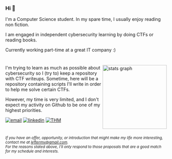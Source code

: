 ### Hi 🐧

I'm a Computer Science student. In my spare time, I usually enjoy reading non fiction.  

I am engaged in independent cybersecurity learning by doing CTFs or reading books. 

Currently working part-time at a great IT company :) 

#

  <img align="right" img src="https://github-readme-stats.vercel.app/api?username=leftermv&hide_title=false&hide_rank=false&show_icons=true&include_all_commits=true&count_private=true&disable_animations=false&theme=dracula&locale=en&hide_border=false&order=1" height="200" alt="stats graph"  />

I'm trying to learn as much as possible about cybersecurity so I (try to) keep a repository with CTF writeups. Sometime, here will be a repository containing scripts I'll write in order to help me solve certain CTFs.  

However, my time is very limited, and I don't expect my activity on Github to be one of my highest priorities.  
  
[![email](https://img.shields.io/static/v1?message=Gmail&logo=gmail&label=&color=D14836&logoColor=white&labelColor=&style=for-the-badge)](mailto:leftermv@gmail.com)
[![linkedin](https://img.shields.io/static/v1?message=LinkedIn&logo=linkedin&label=&color=0077B5&logoColor=white&labelColor=&style=for-the-badge)](https://www.google.com)
[![THM](https://img.shields.io/static/v1?message=TryHackMe&logo=tryhackme&label=&color=88cc14&logoColor=white&labelColor=&style=for-the-badge)](https://tryhackme.com/p/iDominik)

#

_<sub>If you have an offer, opportunity, or introduction that might make my life more interesting, contact me at leftermv@gmail.com.  
For the reasons stated above, I'll only respond to those proposals that are a good match for my schedule and interests. </sub>_
